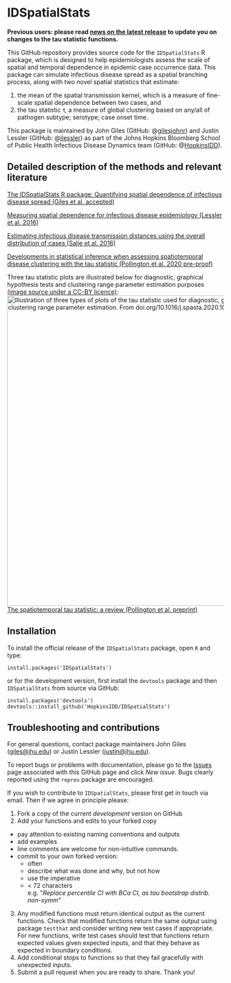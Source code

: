 # IDSpatialStats

**Previous users: please read [news on the latest release](../master/NEWS.md "News on the latest release") to update you on changes to the tau statistic functions.**

This GitHub repository provides source code for the `IDSpatialStats` R package, which is designed to help epidemiologists assess the scale of spatial and temporal dependence in epidemic case occurrence data. This package can simulate infectious disease spread as a spatial branching process, along with two novel spatial statistics that estimate: 

1. the mean of the spatial transmission kernel, which is a measure of fine-scale spatial dependence between two cases, and 
2. the tau statistic &tau;, a measure of global clustering based on any/all of pathogen subtype; serotype; case onset time.

This package is maintained by John Giles (GitHub: @[gilesjohnr](https://github.com/gilesjohnR)) and Justin Lessler (GitHub: @[jlessler](https://github.com/jlessler)) as part of the Johns Hopkins Bloomberg School of Public Health Infectious Disease Dynamics team (GitHub: @[HopkinsIDD](https://github.com/HopkinsIDD)).

## Detailed description of the methods and relevant literature

[The IDSpatialStats R package: Quantifying spatial dependence of infectious disease spread (Giles et al. accepted)](https://journal.r-project.org/archive/2019/RJ-2019-043/index.html)

[Measuring spatial dependence for infectious disease epidemiology (Lessler et al. 2016)](http://journals.plos.org/plosone/article?id=10.1371/journal.pone.0155249)

[Estimating infectious disease transmission distances using the overall distribution of cases (Salje et al. 2016)](http://www.sciencedirect.com/science/article/pii/S1755436516300317)

[Developments in statistical inference when assessing spatiotemporal disease clustering with the tau statistic (Pollington et al. 2020 pre-proof)](https://doi.org/10.1016/j.spasta.2020.100438)

Three tau statistic plots are illustrated below for diagnostic, graphical hypothesis tests and clustering range parameter estimation purposes [(image source under a CC-BY licence)](https://doi.org/10.1016/j.spasta.2020.100438):
<img src="https://ars.els-cdn.com/content/image/1-s2.0-S2211675320300324-fx1_lrg.jpg" width="720" align="left" alt="Illustration of three types of plots of the tau statistic used for diagnostic, graphical hypothesis tests and clustering range parameter estimation. From doi.org/10.1016/j.spasta.2020.100438 under a CC-BY licence.">

[The spatiotemporal tau statistic: a review (Pollington et al. preprint)](https://arxiv.org/abs/1911.11476)

## Installation

To install the official release of the `IDSpatialStats` package, open `R` and type:
```
install.packages('IDSpatialStats')
```
or for the development version, first install the `devtools` package and then `IDSpatialStats` from source via GitHub:
```
install.packages('devtools')
devtools::install_github('HopkinsIDD/IDSpatialStats')
```

## Troubleshooting and contributions

For general questions, contact package maintainers John Giles (giles@jhu.edu) or Justin Lessler (justin@jhu.edu).

To report bugs or problems with documentation, please go to the [Issues](https://github.com/HopkinsIDD/IDSpatialStats/issues) page associated with this GitHub page and click *New issue*. Bugs clearly reported using the `reprex` package are encouraged.

If you wish to contribute to `IDSpatialStats`, please first get in touch via email. Then if we agree in principle please:

1. Fork a copy of the current *development* version on GitHub
2. Add your functions and edits to your forked copy
  * pay attention to existing naming conventions and outputs
  * add examples
  * line comments are welcome for non-intuitive commands.
  * commit to your own forked version:
    * often
    * describe what was done and why, but not how
    * use the imperative
    * &lt; 72 characters  
      e.g. "*Replace percentile CI with BCa CI, as tau bootstrap distrib. non-symm*"

3. Any modified functions must return identical output as the current functions. Check that modified functions return the same output using package `testthat` and consider writing new test cases if appropriate. For new functions, write test cases should test that functions return expected values given expected inputs, and that they behave as expected in boundary conditions.
4. Add conditional stops to functions so that they fail gracefully with unexpected inputs.
5. Submit a pull request when you are ready to share. Thank you! 